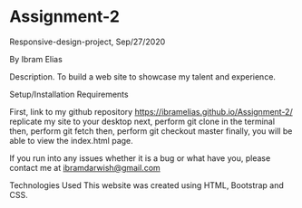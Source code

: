 # Assignment-2
Responsive-design-project, Sep/27/2020


By Ibram Elias

Description.
To build a web site to showcase my talent and experience.



Setup/Installation Requirements

First, link to my github repository https://ibramelias.github.io/Assignment-2/
replicate my site to your desktop
next, perform git clone in the terminal
then, perform git fetch
then, perform git checkout master
finally, you will be able to view the index.html page.


If you run into any issues whether it is a bug or what have you, please contact me at ibramdarwish@gmail.com

Technologies Used
This website was created using HTML, Bootstrap and CSS.
